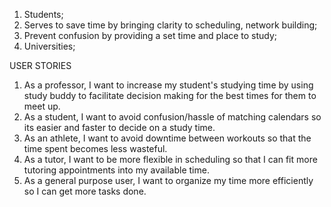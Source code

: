 1. Students;
2. Serves to save time by bringing clarity to scheduling, network building;
3. Prevent confusion by providing a set time and place to study;
4. Universities;

USER STORIES
1. As a professor, I want to increase my student's studying time by using study buddy to facilitate decision making for the best times for them to meet up.
2. As a student, I want to avoid confusion/hassle of matching calendars so its easier and faster to decide on a study time.
3. As an athlete, I want to avoid downtime between workouts so that the time spent becomes less wasteful.
4. As a tutor, I want to be more flexible in scheduling so that I can fit more tutoring appointments into my available time.
5. As a general purpose user, I want to organize my time more efficiently so I can get more tasks done.